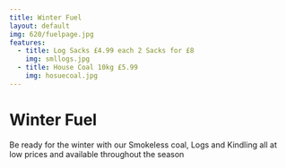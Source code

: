 ```yaml
---
title: Winter Fuel
layout: default
img: 620/fuelpage.jpg
features:
  - title: Log Sacks £4.99 each 2 Sacks for £8
    img: smllogs.jpg
  - title: House Coal 10kg £5.99  
    img: hosuecoal.jpg
---
```




# Winter Fuel

Be ready for the winter with our Smokeless coal, Logs and Kindling all at low prices and available throughout the season